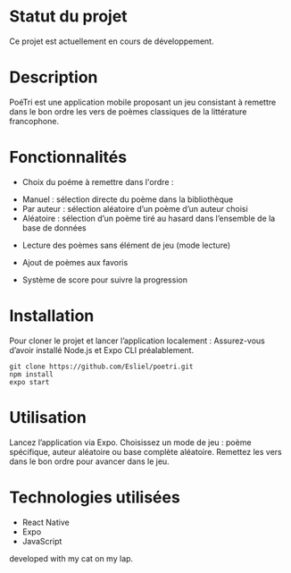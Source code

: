 # Statut du projet

Ce projet est actuellement en cours de développement.

# Description

PoéTri est une application mobile proposant un jeu consistant à remettre dans le bon ordre les vers de poèmes classiques de la littérature francophone.

# Fonctionnalités

- Choix du poéme à remettre dans l'ordre :

* Manuel : sélection directe du poème dans la bibliothèque
* Par auteur : sélection aléatoire d’un poème d’un auteur choisi
* Aléatoire : sélection d’un poème tiré au hasard dans l’ensemble de la base de données

- Lecture des poèmes sans élément de jeu (mode lecture)

- Ajout de poèmes aux favoris

- Système de score pour suivre la progression

# Installation

Pour cloner le projet et lancer l’application localement :
Assurez-vous d’avoir installé Node.js et Expo CLI préalablement.

```
git clone https://github.com/Esliel/poetri.git
npm install
expo start
```

# Utilisation

Lancez l’application via Expo.
Choisissez un mode de jeu : poème spécifique, auteur aléatoire ou base complète aléatoire.
Remettez les vers dans le bon ordre pour avancer dans le jeu.

# Technologies utilisées

- React Native
- Expo
- JavaScript

developed with my cat on my lap.
